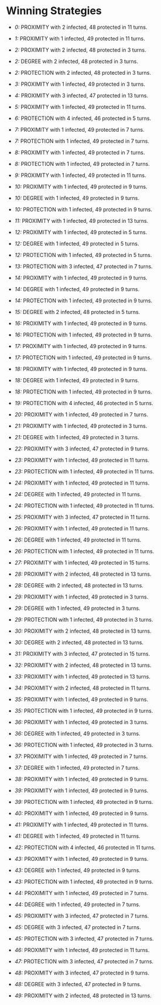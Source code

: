 # Winning Strategies

* _0:_ PROXIMITY with 2 infected, 48 protected in 11 turns.


* _1:_ PROXIMITY with 1 infected, 49 protected in 11 turns.


* _2:_ PROXIMITY with 2 infected, 48 protected in 3 turns.


* _2:_ DEGREE with 2 infected, 48 protected in 3 turns.


* _2:_ PROTECTION with 2 infected, 48 protected in 3 turns.


* _3:_ PROXIMITY with 1 infected, 49 protected in 3 turns.


* _4:_ PROXIMITY with 3 infected, 47 protected in 13 turns.


* _5:_ PROXIMITY with 1 infected, 49 protected in 11 turns.


* _6:_ PROTECTION with 4 infected, 46 protected in 5 turns.


* _7:_ PROXIMITY with 1 infected, 49 protected in 7 turns.


* _7:_ PROTECTION with 1 infected, 49 protected in 7 turns.


* _8:_ PROXIMITY with 1 infected, 49 protected in 7 turns.


* _8:_ PROTECTION with 1 infected, 49 protected in 7 turns.


* _9:_ PROXIMITY with 1 infected, 49 protected in 11 turns.


* _10:_ PROXIMITY with 1 infected, 49 protected in 9 turns.


* _10:_ DEGREE with 1 infected, 49 protected in 9 turns.


* _10:_ PROTECTION with 1 infected, 49 protected in 9 turns.


* _11:_ PROXIMITY with 1 infected, 49 protected in 13 turns.


* _12:_ PROXIMITY with 1 infected, 49 protected in 5 turns.


* _12:_ DEGREE with 1 infected, 49 protected in 5 turns.


* _12:_ PROTECTION with 1 infected, 49 protected in 5 turns.


* _13:_ PROTECTION with 3 infected, 47 protected in 7 turns.


* _14:_ PROXIMITY with 1 infected, 49 protected in 9 turns.


* _14:_ DEGREE with 1 infected, 49 protected in 9 turns.


* _14:_ PROTECTION with 1 infected, 49 protected in 9 turns.


* _15:_ DEGREE with 2 infected, 48 protected in 5 turns.


* _16:_ PROXIMITY with 1 infected, 49 protected in 9 turns.


* _16:_ PROTECTION with 1 infected, 49 protected in 9 turns.


* _17:_ PROXIMITY with 1 infected, 49 protected in 9 turns.


* _17:_ PROTECTION with 1 infected, 49 protected in 9 turns.


* _18:_ PROXIMITY with 1 infected, 49 protected in 9 turns.


* _18:_ DEGREE with 1 infected, 49 protected in 9 turns.


* _18:_ PROTECTION with 1 infected, 49 protected in 9 turns.


* _19:_ PROTECTION with 4 infected, 46 protected in 5 turns.


* _20:_ PROXIMITY with 1 infected, 49 protected in 7 turns.


* _21:_ PROXIMITY with 1 infected, 49 protected in 3 turns.


* _21:_ DEGREE with 1 infected, 49 protected in 3 turns.


* _22:_ PROXIMITY with 3 infected, 47 protected in 9 turns.


* _23:_ PROXIMITY with 1 infected, 49 protected in 11 turns.


* _23:_ PROTECTION with 1 infected, 49 protected in 11 turns.


* _24:_ PROXIMITY with 1 infected, 49 protected in 11 turns.


* _24:_ DEGREE with 1 infected, 49 protected in 11 turns.


* _24:_ PROTECTION with 1 infected, 49 protected in 11 turns.


* _25:_ PROXIMITY with 3 infected, 47 protected in 11 turns.


* _26:_ PROXIMITY with 1 infected, 49 protected in 11 turns.


* _26:_ DEGREE with 1 infected, 49 protected in 11 turns.


* _26:_ PROTECTION with 1 infected, 49 protected in 11 turns.


* _27:_ PROXIMITY with 1 infected, 49 protected in 15 turns.


* _28:_ PROXIMITY with 2 infected, 48 protected in 13 turns.


* _28:_ DEGREE with 2 infected, 48 protected in 13 turns.


* _29:_ PROXIMITY with 1 infected, 49 protected in 3 turns.


* _29:_ DEGREE with 1 infected, 49 protected in 3 turns.


* _29:_ PROTECTION with 1 infected, 49 protected in 3 turns.


* _30:_ PROXIMITY with 2 infected, 48 protected in 13 turns.


* _30:_ DEGREE with 2 infected, 48 protected in 13 turns.


* _31:_ PROXIMITY with 3 infected, 47 protected in 15 turns.


* _32:_ PROXIMITY with 2 infected, 48 protected in 13 turns.


* _33:_ PROXIMITY with 1 infected, 49 protected in 13 turns.


* _34:_ PROXIMITY with 2 infected, 48 protected in 11 turns.


* _35:_ PROXIMITY with 1 infected, 49 protected in 9 turns.


* _35:_ PROTECTION with 1 infected, 49 protected in 9 turns.


* _36:_ PROXIMITY with 1 infected, 49 protected in 3 turns.


* _36:_ DEGREE with 1 infected, 49 protected in 3 turns.


* _36:_ PROTECTION with 1 infected, 49 protected in 3 turns.


* _37:_ PROXIMITY with 1 infected, 49 protected in 7 turns.


* _37:_ DEGREE with 1 infected, 49 protected in 7 turns.


* _38:_ PROXIMITY with 1 infected, 49 protected in 9 turns.


* _39:_ PROXIMITY with 1 infected, 49 protected in 9 turns.


* _39:_ PROTECTION with 1 infected, 49 protected in 9 turns.


* _40:_ PROXIMITY with 1 infected, 49 protected in 9 turns.


* _41:_ PROXIMITY with 1 infected, 49 protected in 11 turns.


* _41:_ DEGREE with 1 infected, 49 protected in 11 turns.


* _42:_ PROTECTION with 4 infected, 46 protected in 11 turns.


* _43:_ PROXIMITY with 1 infected, 49 protected in 9 turns.


* _43:_ DEGREE with 1 infected, 49 protected in 9 turns.


* _43:_ PROTECTION with 1 infected, 49 protected in 9 turns.


* _44:_ PROXIMITY with 1 infected, 49 protected in 7 turns.


* _44:_ DEGREE with 1 infected, 49 protected in 7 turns.


* _45:_ PROXIMITY with 3 infected, 47 protected in 7 turns.


* _45:_ DEGREE with 3 infected, 47 protected in 7 turns.


* _45:_ PROTECTION with 3 infected, 47 protected in 7 turns.


* _46:_ PROXIMITY with 1 infected, 49 protected in 11 turns.


* _47:_ PROTECTION with 3 infected, 47 protected in 7 turns.


* _48:_ PROXIMITY with 3 infected, 47 protected in 9 turns.


* _48:_ DEGREE with 3 infected, 47 protected in 9 turns.


* _49:_ PROXIMITY with 2 infected, 48 protected in 13 turns.


